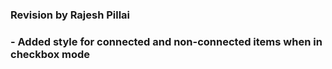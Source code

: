 ### Revision by Rajesh Pillai
### - Added style for connected and non-connected items when in checkbox mode
